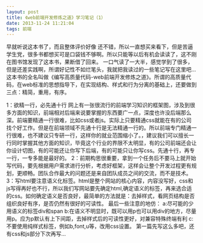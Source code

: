 ```yaml
---
layout: post
title: 《web前端开发修炼之道》学习笔记（1）
date: 2013-11-24 11:21:04
tags: 前端
---
```


早就听说这本书了，而且整体评价好像
还不错，所以一直想买来看下，但是苦逼学生党，很多书都想买可是口袋钱不够啊。所以只能等以后有机会读读了，这不刚在图书馆发现了这本书，果断借了回来。
一口气读了一大半，感觉学到了很多，但是还差实践啊，所谓好记性不如烂笔头，我就把我读过的一些笔记写在这里吧...
这本书的全名叫做《编写高质量代码-web前端开发修炼之道》。所谓的高质量代码，在web标准的思想指导下，在实现结构、样式和行为分离的基础上，还要做到三点：精简，重用，有序。

1：欲精一行，必先通十行
网上有一张很流行的前端学习知识的框架图，涉及到很多方面的知识，前端相对后端来说要掌握的东西要广一点，深度也许没后端那么深。前端要精通一行很难，比如css或者js。实际上只要精通css就能在有的公司找个好工作。但是在前端领域不先通十行是无法精通一行的。所以前端专门精通一行很难，也不建议只专研一行，这样你的就业范围缩小了。，建议我们可以擅长一行同时掌握其他方面的知识，毕竟这个行业的界限不太明显，有的公司前端还会让你设计切图，有的可能还让你写下后端，有的可能只让你写css。先通十行，再专一行，一专多能是最好的。
2：前期构思很重要，拿到一个任务后不要马上就开始写代码，要先根据用户需求进行分析，考虑好框架，这样会让整个开发过程更有规划，更顺畅。团队合作最大的问题还是来自团队成员之间的交流，而不是技术。
3：写html要注意语义化标签。html是整个网站的核心内容，内容没写好，css和js写得再好也不行，所以我们写网站要先确定html,确定语义的标签，再来选合适的css。如何确定语义是否良好，最简单的方法就是：去掉样式，看网页结构是否组织良好有序，是否仍然有很好的可读性。
最后一些注意的地仿：
a:尽可能的少用语义的标签div和span
b:在语义不明显时，既可以用p也可以用div的地方，尽量用p。应为p默认有上下间距，去掉样式后的可读性更好，对兼容特殊终端有利
c:不要使用纯样式标签，例如b,font,u等，改用css设置。
第一篇先写这么多吧，还有css和js部分下次再写...



